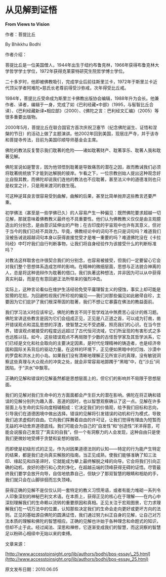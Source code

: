 # 从见解到证悟

**From Views to Vision**

作者：菩提比丘

By Bhikkhu Bodhi

作者介绍：

菩提比丘是一位美国僧人，1944年出生于纽约布鲁克林，1966年获得布鲁克林大学哲学学士学位，1972年获得克莱蒙特研究生院哲学博士学位。

二十多岁时，他即被佛教吸引，完成学业后前往斯里兰卡，1972年于斯里兰卡近代顶尖学者阿难陀•慈氏长老尊前得受沙弥戒，次年得受比丘戒。

1984年，菩提比丘受命成为斯里兰卡佛教出版协会编辑，1988年升为会长。他兼作者、译者，编辑于一身，完成了如《巴利经藏•中部》（1995，与髻智比丘合译）、《巴利经藏新译•相应部》（2000）、《佛陀之言：巴利经文汇编》（2005）等很多重要出版物。

2000年5月，菩提比丘在联合国官方首次庆祝卫塞节（纪念佛陀诞生、证悟和涅槃的节日）的活动上做了主题演讲。他2002年回到美国，现居庄严寺，并于该寺和菩提寺传法，目前为美国印顺导师基金会主席。

佛陀的教法反复警示我们耽著的危险——诸如耽著财产、耽著享乐、耽著人我和耽著见解。

佛陀宣说如是警言，因为他领悟到耽著是导致痛苦的潜在之因，故而教诫我们必须将耽著统统放下才能到达解脱的彼岸。乍看之下，一位宗教创始人提出这种观念好比自毁其教，而佛陀却说我们连他的教法也不应耽著，甚至法义中的道德准则也只是权宜之计，只是用来渡河的救生筏。

可这种逆耳良言很容易受到曲解，曲解的后果，甚至比简单抛弃这些教言还要严重。

初学佛法（甚至是一些学佛已久）的人容易产生一种偏见：既然佛陀要求超越一切见解，那就意味着佛教教义最终也不具重要性。他们认为佛教教义仅仅是由主观臆造出的分别念，是由意识延伸出的产物；在古印度的宇宙观中也许有其意义，但对于当今的我们已经不具效力。毕竟，佛教经论中的词句不也只是词句吗？难道我们没被告诫说超越词句本身以获得直接觉受才是唯一重要的吗？难道佛陀没在《卡拉玛经》中叮咛我们自行判断事物，让我们将自身经验作为该接受什么的判断标准吗？

对教法这样取舍也许很契合我们的分别念，也容易被接受，但我们一定要留心它会对我们整个思想体系造成怎样的影响。在精神的微细层面，思想与正法貌合神离的人，总是将这种诡辩作为耽著的借口。我们执著这种想法，并非因为可以从中获得真实利益，而是在有意回避正法所带来的强烈冲击。

实际上，这种言论看似在维护生活经验免受平庸理智主义的侵蚀，事实上却可能是狡猾的花招，为回避检视我们所珍视的偏见——我们对那些偏见如此敝帚自珍，主要因为它们庇护了我们根深蒂固的耽著，我们不想让它暴露在佛法的教益面前。

我们学习法义时应该牢记，佛陀的教言不同于哲学戏法中煞费苦心设计的练习题。佛陀宣讲这些教言是因为它们会组成正见，正见是八正道之首，可以成为钉凿，凿开错误观点和混乱思想的浮渣，使智慧之光不受遮蔽，照亮我们的心识。在当今世界，错误观点被接受的程度远远超过了古代恒河流域，它们所呈现的有害形式之多也远胜以往。如今，这些错误观点不再局限于少数的古怪哲学家及其哲学派系，它们已经是文化和社会取向的主要决定因素，是时代伦理精神的铸造者，也是经济帝国和国际关系背后的驱动力量。在这样的环境下，正见便如黑暗中的灯烛、沙漠中的罗盘和洪水上的小岛。如果我们没有清晰地理解正见所宣示的真理，没有敏锐洞察这些真理与大众观点的冲突之处，就会非常容易地踯躅于“黑暗”中，在“沙丘”间困陷，于“洪水”中飘零。

正确的见解和错误的见解虽然都是思想层面上的，但它们的影响并不局限于思想层面。

我们的见解对我们生命中的方方面面都会产生巨大的潜在影响。佛陀在将正确和错误的见解分别列为趣入善、恶道的因时，也以智慧观察确认了这一点。见解在许多层面上与生命的实际向度相辅相成：它决定我们的价值观，给予我们目标和志向，引导我们在道德困境中做出选择。错误的见解将引发错误的动机和行为模式，导致我们追求虚假的自由。它向我们挥舞着自由的许可证，让我们觉得有理由为短暂而无益的冲动舍弃道德底线。我们可能会为自己的“自发性”和“创造性”洋洋得意，可能会说服自己发现了“真实的自我”，但一个有洞察力的人会发现，这种自由只是使我们更微妙地受缚于贪婪和妄想的枷锁。

而即使是初级形式的正见，作为对因果道德法则的认知——特定的行为能产生特定的结果，都是我们走向真实解脱的指南。当正见成熟，使我们能够准确了知三法印、缘起见和四圣谛时，它就能成为攀上最终解脱之峰的向导。它会将我们引向正确的动机、良好的德行和心灵的净化，在超越云端的顶峰获得无碍的证悟。尽管最终我们要学会放开向导，自信地依靠自己，但缺少了那双智慧的眼睛和相助的手，我们就只会在山脚徘徊而忘失顶峰。

获得正确的见解不是仅仅认同一套特定的教义习惯用语，或者有能力堆砌一系列令人印象深刻的神秘巴利文术语。在本质上，获得正见的核心在于理解——在内心中深刻理解我们的生命赖以流转的重要原因和真相。正见关注于宏观图景，它力求理解我们在一切万法中的位置，认知那些决定我们的生命会走向更好或更坏方向的法则。正见的基础源自佛陀的圆满证悟，我们通过努力纠正自身的见解，让自己对万法本质的理解和佛陀的智慧相应。正确的见解也许始于各种理念和命题式的知识，但却不止于此。经过闻法、深思和禅修，它逐渐变成我们的智慧，而这洞察的智慧足以粉碎心相续中无始以来的束缚。

文章来源：

[http://www.accesstoinsight.org/lib/authors/bodhi/bps-essay\_25.html](http://www.accesstoinsight.org/lib/authors/bodhi/bps-essay_25.html)

原文发布日期：2010.06.05

